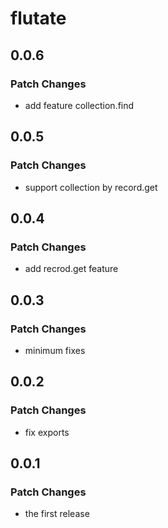 # flutate

## 0.0.6

### Patch Changes

- add feature collection.find

## 0.0.5

### Patch Changes

- support collection by record.get

## 0.0.4

### Patch Changes

- add recrod.get feature

## 0.0.3

### Patch Changes

- minimum fixes

## 0.0.2

### Patch Changes

- fix exports

## 0.0.1

### Patch Changes

- the first release
